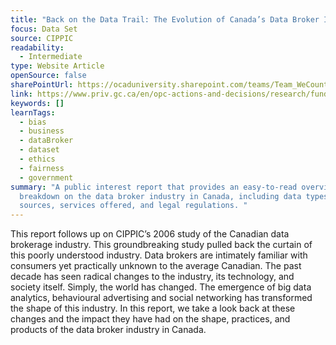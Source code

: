 ```yaml
---
title: "Back on the Data Trail: The Evolution of Canada’s Data Broker Industry"
focus: Data Set
source: CIPPIC
readability:
  - Intermediate
type: Website Article
openSource: false
sharePointUrl: https://ocaduniversity.sharepoint.com/teams/Team_WeCount/Shared%20Documents/Resources%20and%20Tools/Literature%20(curated)/Back%20on%20the%20data%20trail.pdf
link: https://www.priv.gc.ca/en/opc-actions-and-decisions/research/funding-for-privacy-research-and-knowledge-translation/completed-contributions-program-projects/2017-2018/p_201718_04/
keywords: []
learnTags:
  - bias
  - business
  - dataBroker
  - dataset
  - ethics
  - fairness
  - government
summary: "A public interest report that provides an easy-to-read overview and
  breakdown on the data broker industry in Canada, including data types and
  sources, services offered, and legal regulations. "
---
```

This report follows up on CIPPIC’s 2006 study of the Canadian data brokerage industry. This groundbreaking study pulled back the curtain of this poorly understood industry. Data brokers are intimately familiar with consumers yet practically unknown to the average Canadian. The past decade has seen radical changes to the industry, its technology, and society itself. Simply, the world has changed. The emergence of big data analytics, behavioural advertising and social networking has transformed the shape of this industry. In this report, we take a look back at these changes and the impact they have had on the shape, practices, and products of the data broker industry in Canada.
